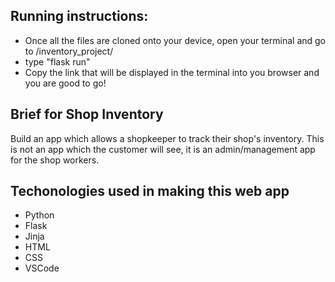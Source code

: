 

## Running instructions:

- Once all the files are cloned onto your device, open your terminal and go to /inventory_project/
- type "flask run"
- Copy the link that will be displayed in the terminal into you browser and you are good to go!

## Brief for Shop Inventory

Build an app which allows a shopkeeper to track their shop's inventory. This is not an app which the customer will see, it is an admin/management app for the shop workers.

## Techonologies used in making this web app

- Python
- Flask 
- Jinja
- HTML
- CSS
- VSCode

## 